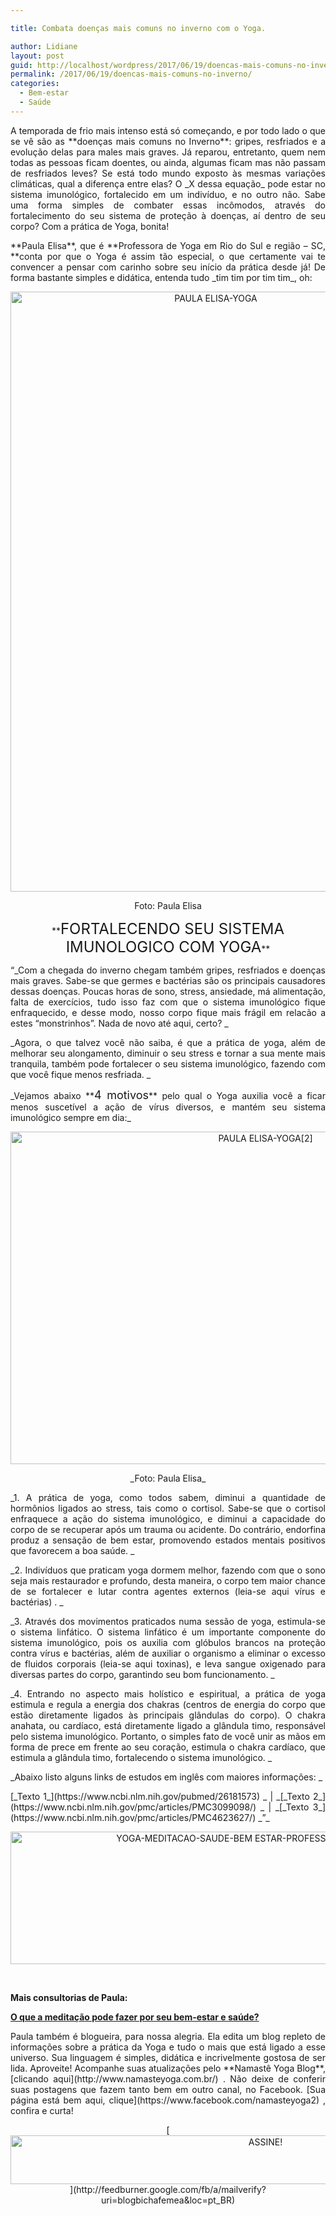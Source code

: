 ```yaml
---

title: Combata doenças mais comuns no inverno com o Yoga.

author: Lidiane
layout: post
guid: http://localhost/wordpress/2017/06/19/doencas-mais-comuns-no-inverno/
permalink: /2017/06/19/doencas-mais-comuns-no-inverno/
categories:
  - Bem-estar
  - Saúde
---
```

<p style="text-align: justify;">
  A temporada de frio mais intenso está só começando, e por todo lado o que se vê são as **doenças mais comuns no Inverno**: gripes, resfriados e a evolução delas para males mais graves. Já reparou, entretanto, quem nem todas as pessoas ficam doentes, ou ainda, algumas ficam mas não passam de resfriados leves? Se está todo mundo exposto às mesmas variações climáticas, qual a diferença entre elas? O _X dessa equação_ pode estar no sistema imunológico, fortalecido em um indivíduo, e no outro não. Sabe uma forma simples de combater essas incômodos, através do fortalecimento do seu sistema de proteção à doenças, aí dentro de seu corpo? Com a prática de Yoga, bonita!
</p>

<p style="text-align: justify;">
  **Paula Elisa**, que é **Professora de Yoga em Rio do Sul e região &#8211; SC, **conta por que o Yoga é assim tão especial, o que certamente vai te convencer a pensar com carinho sobre seu início da prática desde já! De forma bastante simples e didática, entenda tudo _tim tim por tim tim_, oh:
</p>

<p align="center">
  <img class="alignnone size-full wp-image-13912" src="http://www.trololodemulher.com.br/blog/wp-content/uploads/2017/06/PAULA-ELISA-YOGA.jpg" alt="PAULA ELISA-YOGA" width="641" height="960" />
</p>

<p align="center">
  Foto: Paula Elisa
</p>

<p align="center">
  **<span style="font-size: x-large;">FORTALECENDO SEU SISTEMA IMUNOLOGICO COM YOGA</span>**
</p>

<p style="text-align: justify;" align="justify">
  “_Com a chegada do inverno chegam também gripes, resfriados e doenças mais graves. Sabe-se que germes e bactérias são os principais causadores dessas doenças. Poucas horas de sono, stress, ansiedade, má alimentação, falta de exercícios, tudo isso faz com que o sistema imunológico fique enfraquecido, e desse modo, nosso corpo fique mais frágil em relacão a estes “monstrinhos”. Nada de novo até aqui, certo? _
</p>

<p style="text-align: justify;" align="justify">
  _Agora, o que talvez você não saiba, é que a prática de yoga, além de melhorar seu alongamento, diminuir o seu stress e tornar a sua mente mais tranquila, também pode fortalecer o seu sistema imunológico, fazendo com que você fique menos resfriada. _
</p>

<p style="text-align: justify;" align="justify">
  _Vejamos abaixo **<span style="font-size: large;">4 motivos</span>** pelo qual o Yoga auxilia você a ficar menos suscetível a ação de vírus diversos, e mantém seu sistema imunológico sempre em dia:_<span style="font-family: inherit; font-style: inherit; font-weight: inherit;"> </span>
</p>

<p align="center">
  <img class="alignnone size-full wp-image-13913" src="http://www.trololodemulher.com.br/blog/wp-content/uploads/2017/06/PAULA-ELISA-YOGA2.jpg" alt="PAULA ELISA-YOGA[2]" width="800" height="532" />
</p>

<p align="center">
  _Foto: Paula Elisa_
</p>

<p align="justify">
  _1. A prática de yoga, como todos sabem, diminui a quantidade de hormônios ligados ao stress, tais como o cortisol. Sabe-se que o cortisol enfraquece a ação do sistema imunológico, e diminui a capacidade do corpo de se recuperar após um trauma ou acidente. Do contrário, endorfina produz a sensação de bem estar, promovendo estados mentais positivos que favorecem a boa saúde. _
</p>

<p align="justify">
  _2. Indivíduos que praticam yoga dormem melhor, fazendo com que o sono seja mais restaurador e profundo, desta maneira, o corpo tem maior chance de se fortalecer e lutar contra agentes externos (leia-se aqui vírus e bactérias) . _
</p>

<p align="justify">
  _3. Através dos movimentos praticados numa sessão de yoga, estimula-se o sistema linfático. O sistema linfático é um importante componente do sistema imunológico, pois os auxilia com glóbulos brancos na proteção contra vírus e bactérias, além de auxiliar o organismo a eliminar o excesso de fluidos corporais (leia-se aqui toxinas), e leva sangue oxigenado para diversas partes do corpo, garantindo seu bom funcionamento. _
</p>

<p align="justify">
  _4. Entrando no aspecto mais holístico e espiritual, a prática de yoga estimula e regula a energia dos chakras (centros de energia do corpo que estão diretamente ligados às principais glândulas do corpo). O chakra anahata, ou cardíaco, está diretamente ligado a glândula timo, responsável pelo sistema imunológico. Portanto, o simples fato de você unir as mãos em forma de prece em frente ao seu coração, estimula o chakra cardíaco, que estimula a glândula timo, fortalecendo o sistema imunológico. _
</p>

<p align="justify">
  _Abaixo listo alguns links de estudos em inglês com maiores informações: _
</p>

<p align="justify">
  [_Texto 1_](https://www.ncbi.nlm.nih.gov/pubmed/26181573) _ | _[_Texto 2_](https://www.ncbi.nlm.nih.gov/pmc/articles/PMC3099098/) _ | _[_Texto 3_](https://www.ncbi.nlm.nih.gov/pmc/articles/PMC4623627/) _”_
</p>

<p align="center">
  <img class="alignnone size-full wp-image-10568" src="http://www.trololodemulher.com.br/blog/wp-content/uploads/2014/11/YOGA-MEDITACAO-SAUDE-BEM-ESTAR-PROFESSORA-PAULA-ELISA2.png" alt="YOGA-MEDITACAO-SAUDE-BEM ESTAR-PROFESSORA-PAULA ELISA[2]" width="800" height="212" />
</p>

&nbsp;

**Mais consultorias de Paula:**

[**O que a meditação pode fazer por seu bem-estar e saúde?**](http://www.trololodemulher.com.br/2014/11/07/meditacao-bem-estar-saude/) 

<p align="justify">
  Paula também é blogueira, para nossa alegria. Ela edita um blog repleto de informações sobre a prática da Yoga e tudo o mais que está ligado a esse universo. Sua linguagem é simples, didática e incrivelmente gostosa de ser lida. Aproveite! Acompanhe suas atualizações pelo **Namastê Yoga Blog**, [clicando aqui](http://www.namasteyoga.com.br/) . Não deixe de conferir suas postagens que fazem tanto bem em outro canal, no Facebook. [Sua página está bem aqui, clique](https://www.facebook.com/namasteyoga2) , confira e curta!
</p>

<p align="center">
  [<img class="alignnone size-full wp-image-10439" src="http://www.trololodemulher.com.br/blog/wp-content/uploads/2014/09/ASSINE.png" alt="ASSINE!" width="800" height="78" />](http://feedburner.google.com/fb/a/mailverify?uri=blogbichafemea&loc=pt_BR) 
</p>

<p align="justify">
